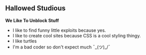 ## Hallowed Studious

**We Like To Unblock Stuff**

- I like to find funny little exploits because yes.
- I like to create cool sites because CSS is a cool styling thingy.
- I like turtles
- I'm a bad coder so don't expect much ¯\_(ツ)_/¯

